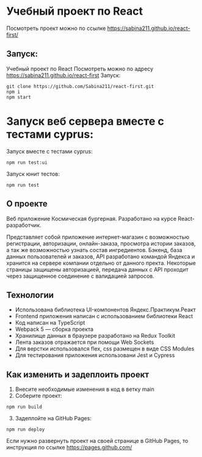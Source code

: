 
# Учебный проект по React
Посмотреть проект можно по ссылке https://sabina211.github.io/react-first/

 ## Запуск:
Учебный проект по React
Посмотреть можно по адресу https://sabina211.github.io/react-first
Запуск:
```
git clone https://github.com/Sabina211/react-first.git
npm i
npm start
```

Запуск веб сервера вместе с тестами cyprus:
=======
Запуск вместе с тестами cyprus:
```
npm run test:ui
```

Запуск юнит тестов:
```
npm run test
```


## О проекте
Веб приложение Космическая бургерная. Разработано на курсе React-разработчик.

Представляет собой приложение интернет-магазин с возможностью регистрации, авторизации, онлайн-заказа, просмотра истории заказов, а так же возможностью узнать состав ингредиентов. Бэкенд, база данных пользователей и заказов, API разработано командой Яндекса и хранится на сервере компании отдельно от данного пректа. Некоторые страницы защищены авторизацией, передача данных с API проходит через защищенное соединение с валидацией запросов.

## Технологии
- Использована библиотека UI-компонентов Яндекс.Практикум.Реакт
- Frontend приложения написан с использованием библиотеки React
- Код написан на TypeScript
- Webpack 5 — сборка проекта
- Хранилище данных в браузере разработано на Redux Toolkit
- Лента заказов отражается при помощи Web Sockets
- Для верстки использовался flex, css размещен в виде CSS Modules
- Для тестирования приложения использовани Jest и Cypress

## Как изменить и задеплоить проект
1. Внесите необходимые изменения в код в ветку main
2. Соберите проект:
```
npm run build
```
3. Задеплойте на GitHub Pages:
```
npm run deploy
```

Если нужно развернуть проект на своей странице в GitHub Pages, то инструкция по ссылке https://pages.github.com/

